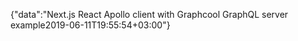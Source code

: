 {"data":"Next.js React Apollo client with Graphcool GraphQL server example2019-06-11T19:55:54+03:00"}
